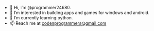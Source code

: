 - 👋 Hi, I’m @programmer24680.
- 👀 I’m interested in building apps and games for windows and android.
- 🌱 I’m currently learning python.
- 📫 Reach me at codenprogrammers@gmail.com

<!---
programmer24680/programmer24680 is a ✨ special ✨ repository because its `README.md` (this file) appears on your GitHub profile.
You can click the Preview link to take a look at your changes.
--->
